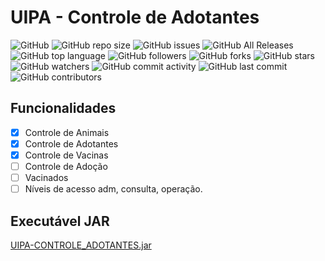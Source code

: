 # UIPA - Controle de Adotantes

![GitHub](https://img.shields.io/github/license/mckatoo/UipaControleAdotantes) 
![GitHub repo size](https://img.shields.io/github/repo-size/mckatoo/UipaControleAdotantes) 
![GitHub issues](https://img.shields.io/github/issues-raw/mckatoo/UipaControleAdotantes) 
![GitHub All Releases](https://img.shields.io/github/downloads/mckatoo/UipaControleAdotantes/total) 
![GitHub top language](https://img.shields.io/github/languages/top/mckatoo/UipaControleAdotantes) 
![GitHub followers](https://img.shields.io/github/followers/mckatoo) 
![GitHub forks](https://img.shields.io/github/forks/mckatoo/UipaControleAdotantes) 
![GitHub stars](https://img.shields.io/github/stars/mckatoo/UipaControleAdotantes) 
![GitHub watchers](https://img.shields.io/github/watchers/mckatoo/UipaControleAdotantes) 
![GitHub commit activity](https://img.shields.io/github/commit-activity/w/mckatoo/UipaControleAdotantes)
![GitHub last commit](https://img.shields.io/github/last-commit/mckatoo/UipaControleAdotantes)
![GitHub contributors](https://img.shields.io/github/contributors/mckatoo/UipaControleAdotantes)

## Funcionalidades
- [X] Controle de Animais
- [X] Controle de Adotantes
- [X] Controle de Vacinas
- [ ] Controle de Adoção
- [ ] Vacinados
- [ ] Níveis de acesso adm, consulta, operação.

## Executável JAR
[UIPA-CONTROLE_ADOTANTES.jar](https://github.com/mckatoo/UipaControleAdotantes/blob/master/store/UIPA-CONTROLE_ADOTANTES.jar)

